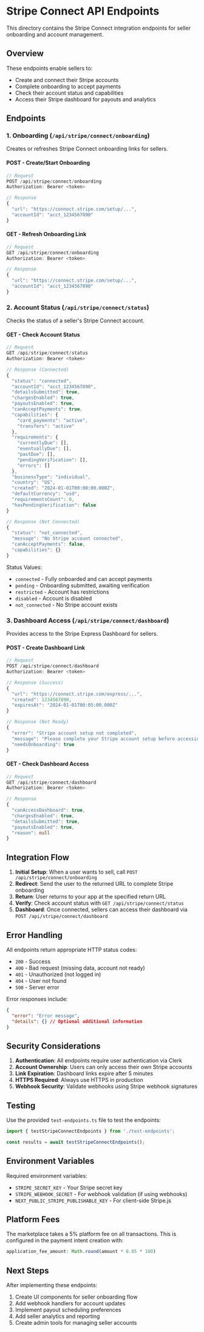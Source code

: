 # Stripe Connect API Endpoints

This directory contains the Stripe Connect integration endpoints for seller onboarding and account management.

## Overview

These endpoints enable sellers to:
- Create and connect their Stripe accounts
- Complete onboarding to accept payments
- Check their account status and capabilities
- Access their Stripe dashboard for payouts and analytics

## Endpoints

### 1. Onboarding (`/api/stripe/connect/onboarding`)

Creates or refreshes Stripe Connect onboarding links for sellers.

#### POST - Create/Start Onboarding
```typescript
// Request
POST /api/stripe/connect/onboarding
Authorization: Bearer <token>

// Response
{
  "url": "https://connect.stripe.com/setup/...",
  "accountId": "acct_1234567890"
}
```

#### GET - Refresh Onboarding Link
```typescript
// Request
GET /api/stripe/connect/onboarding
Authorization: Bearer <token>

// Response
{
  "url": "https://connect.stripe.com/setup/...",
  "accountId": "acct_1234567890"
}
```

### 2. Account Status (`/api/stripe/connect/status`)

Checks the status of a seller's Stripe Connect account.

#### GET - Check Account Status
```typescript
// Request
GET /api/stripe/connect/status
Authorization: Bearer <token>

// Response (Connected)
{
  "status": "connected",
  "accountId": "acct_1234567890",
  "detailsSubmitted": true,
  "chargesEnabled": true,
  "payoutsEnabled": true,
  "canAcceptPayments": true,
  "capabilities": {
    "card_payments": "active",
    "transfers": "active"
  },
  "requirements": {
    "currentlyDue": [],
    "eventuallyDue": [],
    "pastDue": [],
    "pendingVerification": [],
    "errors": []
  },
  "businessType": "individual",
  "country": "US",
  "created": "2024-01-01T00:00:00.000Z",
  "defaultCurrency": "usd",
  "requirementsCount": 0,
  "hasPendingVerification": false
}

// Response (Not Connected)
{
  "status": "not_connected",
  "message": "No Stripe account connected",
  "canAcceptPayments": false,
  "capabilities": {}
}
```

Status Values:
- `connected` - Fully onboarded and can accept payments
- `pending` - Onboarding submitted, awaiting verification
- `restricted` - Account has restrictions
- `disabled` - Account is disabled
- `not_connected` - No Stripe account exists

### 3. Dashboard Access (`/api/stripe/connect/dashboard`)

Provides access to the Stripe Express Dashboard for sellers.

#### POST - Create Dashboard Link
```typescript
// Request
POST /api/stripe/connect/dashboard
Authorization: Bearer <token>

// Response (Success)
{
  "url": "https://connect.stripe.com/express/...",
  "created": 1234567890,
  "expiresAt": "2024-01-01T00:05:00.000Z"
}

// Response (Not Ready)
{
  "error": "Stripe account setup not completed",
  "message": "Please complete your Stripe account setup before accessing the dashboard",
  "needsOnboarding": true
}
```

#### GET - Check Dashboard Access
```typescript
// Request
GET /api/stripe/connect/dashboard
Authorization: Bearer <token>

// Response
{
  "canAccessDashboard": true,
  "chargesEnabled": true,
  "detailsSubmitted": true,
  "payoutsEnabled": true,
  "reason": null
}
```

## Integration Flow

1. **Initial Setup**: When a user wants to sell, call `POST /api/stripe/connect/onboarding`
2. **Redirect**: Send the user to the returned URL to complete Stripe onboarding
3. **Return**: User returns to your app at the specified return URL
4. **Verify**: Check account status with `GET /api/stripe/connect/status`
5. **Dashboard**: Once connected, sellers can access their dashboard via `POST /api/stripe/connect/dashboard`

## Error Handling

All endpoints return appropriate HTTP status codes:
- `200` - Success
- `400` - Bad request (missing data, account not ready)
- `401` - Unauthorized (not logged in)
- `404` - User not found
- `500` - Server error

Error responses include:
```json
{
  "error": "Error message",
  "details": {} // Optional additional information
}
```

## Security Considerations

1. **Authentication**: All endpoints require user authentication via Clerk
2. **Account Ownership**: Users can only access their own Stripe accounts
3. **Link Expiration**: Dashboard links expire after 5 minutes
4. **HTTPS Required**: Always use HTTPS in production
5. **Webhook Security**: Validate webhooks using Stripe webhook signatures

## Testing

Use the provided `test-endpoints.ts` file to test the endpoints:

```typescript
import { testStripeConnectEndpoints } from './test-endpoints';

const results = await testStripeConnectEndpoints();
```

## Environment Variables

Required environment variables:
- `STRIPE_SECRET_KEY` - Your Stripe secret key
- `STRIPE_WEBHOOK_SECRET` - For webhook validation (if using webhooks)
- `NEXT_PUBLIC_STRIPE_PUBLISHABLE_KEY` - For client-side Stripe.js

## Platform Fees

The marketplace takes a 5% platform fee on all transactions. This is configured in the payment intent creation with:
```typescript
application_fee_amount: Math.round(amount * 0.05 * 100)
```

## Next Steps

After implementing these endpoints:
1. Create UI components for seller onboarding flow
2. Add webhook handlers for account updates
3. Implement payout scheduling preferences
4. Add seller analytics and reporting
5. Create admin tools for managing seller accounts